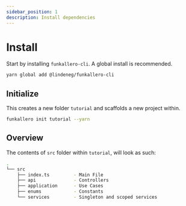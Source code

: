 ```yaml
---
sidebar_position: 1
description: Install dependencies
---
```


# Install

Start by installing `funkallero-cli`. A global install is recommended.

```sh
yarn global add @lindeneg/funkallero-cli
```

## Initialize

This creates a new folder `tutorial` and scaffolds a new project within.

```sh
funkallero init tutorial --yarn
```

## Overview

The contents of `src` folder within `tutorial`, will look as such:

```sh
.
└── src
    ├── index.ts         - Main File
    ├── api              - Controllers
    ├── application      - Use Cases
    ├── enums            - Constants
    └── services         - Singleton and scoped services
```

